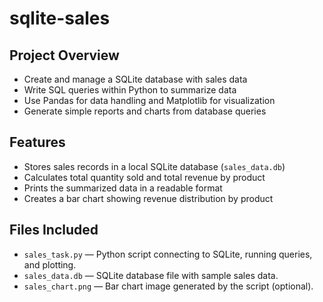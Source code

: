 # sqlite-sales

## Project Overview

- Create and manage a SQLite database with sales data
- Write SQL queries within Python to summarize data
- Use Pandas for data handling and Matplotlib for visualization
- Generate simple reports and charts from database queries

## Features

- Stores sales records in a local SQLite database (`sales_data.db`)
- Calculates total quantity sold and total revenue by product
- Prints the summarized data in a readable format
- Creates a bar chart showing revenue distribution by product

## Files Included

- `sales_task.py` — Python script connecting to SQLite, running queries, and plotting.
- `sales_data.db` — SQLite database file with sample sales data.
- `sales_chart.png` — Bar chart image generated by the script (optional).

